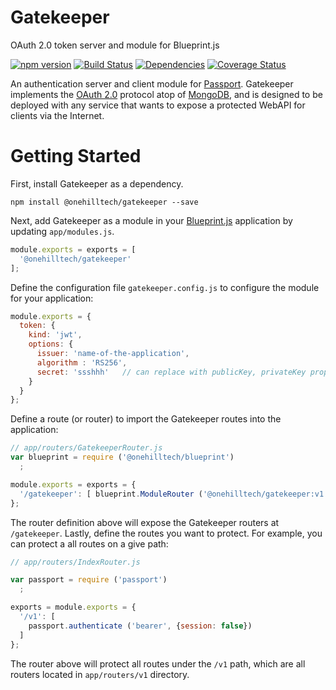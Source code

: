 Gatekeeper
=============

OAuth 2.0 token server and module for Blueprint.js

[![npm version](https://img.shields.io/npm/v/@onehilltech/gatekeeper.svg?maxAge=2592000)](https://www.npmjs.com/package/@onehilltech/gatekeeper)
[![Build Status](https://travis-ci.org/onehilltech/gatekeeper.svg?branch=master)](https://travis-ci.org/onehilltech/gatekeeper)
[![Dependencies](https://david-dm.org/onehilltech/gatekeeper.svg)](https://david-dm.org/onehilltech/gatekeeper)
[![Coverage Status](https://coveralls.io/repos/github/onehilltech/gatekeeper/badge.svg?branch=master)](https://coveralls.io/github/onehilltech/gatekeeper?branch=master)

An authentication server and client module for [Passport](http://passportjs.org/).
Gatekeeper implements the [OAuth 2.0](http://oauth.net/2/) protocol atop of 
[MongoDB](https://www.mongodb.org/), and is designed to be deployed with any service 
that wants to expose a protected WebAPI for clients via the Internet.

Getting Started
===============

First, install Gatekeeper as a dependency.

    npm install @onehilltech/gatekeeper --save
    
Next, add Gatekeeper as a module in your [Blueprint.js](https://github.com/onehilltech/blueprint)
application by updating `app/modules.js`.

```javascript
module.exports = exports = [
  '@onehilltech/gatekeeper'
];
```

Define the configuration file `gatekeeper.config.js` to configure the module
for your application:

```javascript
module.exports = {
  token: {
    kind: 'jwt',
    options: {
      issuer: 'name-of-the-application',
      algorithm : 'RS256',
      secret: 'ssshhh'   // can replace with publicKey, privateKey properties
    }
  }
};
```

Define a route (or router) to import the Gatekeeper routes into the application:

```javascript
// app/routers/GatekeeperRouter.js
var blueprint = require ('@onehilltech/blueprint')
  ;

module.exports = exports = {
  '/gatekeeper': [ blueprint.ModuleRouter ('@onehilltech/gatekeeper:v1') ]
};
```

The router definition above will expose the Gatekeeper routers at `/gatekeeper`.
Lastly, define the routes you want to protect. For example, you can protect a
all routes on a give path:

```javascript
// app/routers/IndexRouter.js

var passport = require ('passport')
  ;

exports = module.exports = {
  '/v1': [
    passport.authenticate ('bearer', {session: false})
  ]
};
```

The router above will protect all routes under the `/v1` path, which
are all routers located in `app/routers/v1` directory.

